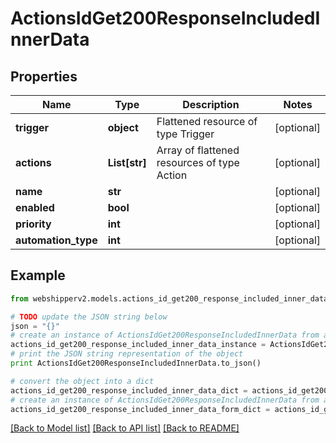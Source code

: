 # ActionsIdGet200ResponseIncludedInnerData


## Properties
Name | Type | Description | Notes
------------ | ------------- | ------------- | -------------
**trigger** | **object** | Flattened resource of type Trigger | [optional] 
**actions** | **List[str]** | Array of flattened resources of type Action  | [optional] 
**name** | **str** |  | [optional] 
**enabled** | **bool** |  | [optional] 
**priority** | **int** |  | [optional] 
**automation_type** | **int** |  | [optional] 

## Example

```python
from webshipperv2.models.actions_id_get200_response_included_inner_data import ActionsIdGet200ResponseIncludedInnerData

# TODO update the JSON string below
json = "{}"
# create an instance of ActionsIdGet200ResponseIncludedInnerData from a JSON string
actions_id_get200_response_included_inner_data_instance = ActionsIdGet200ResponseIncludedInnerData.from_json(json)
# print the JSON string representation of the object
print ActionsIdGet200ResponseIncludedInnerData.to_json()

# convert the object into a dict
actions_id_get200_response_included_inner_data_dict = actions_id_get200_response_included_inner_data_instance.to_dict()
# create an instance of ActionsIdGet200ResponseIncludedInnerData from a dict
actions_id_get200_response_included_inner_data_form_dict = actions_id_get200_response_included_inner_data.from_dict(actions_id_get200_response_included_inner_data_dict)
```
[[Back to Model list]](../README.md#documentation-for-models) [[Back to API list]](../README.md#documentation-for-api-endpoints) [[Back to README]](../README.md)


